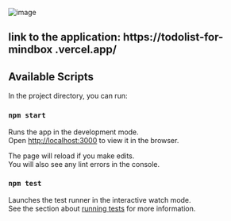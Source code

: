 
![image](https://github.com/Whyareyouu/todolist-for-mindbox/assets/54592995/24cdcd60-6a96-4924-a54b-430c70e36f1e)

## link to the application: https://todolist-for-mindbox .vercel.app/

## Available Scripts
In the project directory, you can run:

### `npm start`

Runs the app in the development mode.\
Open [http://localhost:3000](http://localhost:3000) to view it in the browser.

The page will reload if you make edits.\
You will also see any lint errors in the console.

### `npm test`

Launches the test runner in the interactive watch mode.\
See the section about [running tests](https://facebook.github.io/create-react-app/docs/running-tests) for more information.
